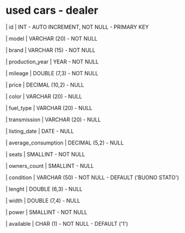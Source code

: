 used cars - dealer
===

| id                        | INT - AUTO INCREMENT, NOT NULL - PRIMARY KEY

| model                     | VARCHAR (20) - NOT NULL
 
| brand                     | VARCHAR (15) - NOT NULL

| production_year           | YEAR - NOT NULL

| mileage                   | DOUBLE (7,3) - NOT NULL

| price                     | DECIMAL (10,2) - NULL

| color                     | VARCHAR (20) - NULL

| fuel_type                 | VARCHAR (20) - NULL

| transmission              | VARCHAR (20) - NULL

| listing_date              | DATE - NULL

| average_consumption       | DECIMAL (5,2) - NULL

| seats                     | SMALLINT - NOT NULL

| owners_count              | SMALLINT - NULL

| condition                 | VARCHAR (50) - NOT NULL - DEFAULT ('BUONO STATO')

| lenght                    | DOUBLE (6,3) - NULL

| width                     | DOUBLE (7,4) - NULL

| power                     | SMALLINT - NOT NULL

| available                 | CHAR (1) - NOT NULL - DEFAULT ('1')
